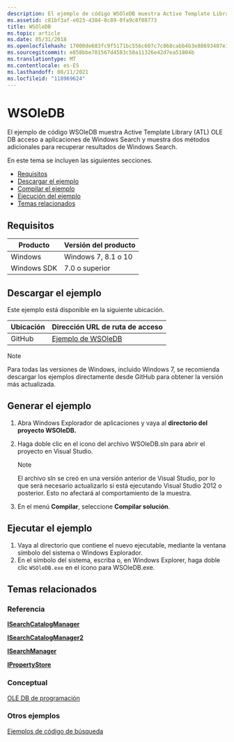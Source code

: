 ```yaml
---
description: El ejemplo de código WSOleDB muestra Active Template Library (ATL) OLE DB acceso a aplicaciones de Windows Search y muestra dos métodos adicionales para recuperar resultados de Windows Search.
ms.assetid: c81bf3af-e023-4384-8c89-0fa9c8f08773
title: WSOleDB
ms.topic: article
ms.date: 05/31/2018
ms.openlocfilehash: 17000de683fc9f5171bc556c607c7c068cabb4b3e88693407e1381565fb6b242
ms.sourcegitcommit: e858bbe701567d4583c50a11326e42d7ea51804b
ms.translationtype: MT
ms.contentlocale: es-ES
ms.lasthandoff: 08/11/2021
ms.locfileid: "118969624"
---
```

# <a name="wsoledb"></a>WSOleDB

El ejemplo de código WSOleDB muestra Active Template Library (ATL) OLE DB acceso a aplicaciones de Windows Search y muestra dos métodos adicionales para recuperar resultados de Windows Search.

En este tema se incluyen las siguientes secciones.

- [Requisitos](#requirements)
- [Descargar el ejemplo](#downloading-the-sample)
- [Compilar el ejemplo](#building-the-sample)
- [Ejecución del ejemplo](#running-the-sample)
- [Temas relacionados](#related-topics)

## <a name="requirements"></a>Requisitos

| Producto     | Versión del producto          |
|-------------|--------------------------|
| Windows     | Windows 7, 8.1 o 10    |
| Windows SDK | 7.0 o superior           |

## <a name="downloading-the-sample"></a>Descargar el ejemplo

Este ejemplo está disponible en la siguiente ubicación.

| Ubicación      | Dirección URL de ruta de acceso                                                                  |
|---------------|---------------------------------------------------------------------------|
| GitHub        | [Ejemplo de WSOleDB](https://github.com/Microsoft/Windows-classic-samples/tree/master/Samples/Win7Samples/winui/WindowsSearch/WSOleDB)         |

> [!NOTE]  
> Para todas las versiones de Windows, incluido Windows 7, se recomienda descargar los ejemplos directamente desde GitHub para obtener la versión más actualizada.

## <a name="building-the-sample"></a>Generar el ejemplo

1. Abra Windows Explorador de aplicaciones y vaya al **directorio del proyecto WSOleDB.**
2. Haga doble clic en el icono del archivo WSOleDB.sln para abrir el proyecto en Visual Studio.
  
    > [!NOTE]  
    > El archivo sln se creó en una versión anterior de Visual Studio, por lo que será necesario actualizarlo si está ejecutando Visual Studio 2012 o posterior. Esto no afectará al comportamiento de la muestra.

3. En el menú **Compilar**, seleccione **Compilar solución**.

## <a name="running-the-sample"></a>Ejecutar el ejemplo

1. Vaya al directorio que contiene el nuevo ejecutable, mediante la ventana símbolo del sistema o Windows Explorador.
2. En el símbolo del sistema, escriba o, en Windows Explorer, haga doble clic `WSOleDB.exe` en el icono para WSOleDB.exe.

## <a name="related-topics"></a>Temas relacionados

### <a name="reference"></a>Referencia

[**ISearchCatalogManager**](/windows/desktop/api/Searchapi/nn-searchapi-isearchcatalogmanager)

[**ISearchCatalogManager2**](/windows/desktop/api/Searchapi/nn-searchapi-isearchcatalogmanager2)

[**ISearchManager**](/windows/desktop/api/Searchapi/nn-searchapi-isearchmanager)

[**IPropertyStore**](/windows/win32/api/propsys/nn-propsys-ipropertystore)

### <a name="conceptual"></a>Conceptual

[OLE DB de programación](/cpp/data/oledb/ole-db-programming-overview)

### <a name="other-samples"></a>Otros ejemplos

[Ejemplos de código de búsqueda](-search-samples-ovw.md)
